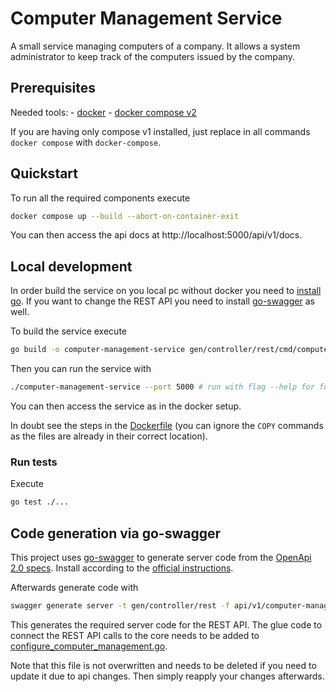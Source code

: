 # Computer Management Service

A small service managing computers of a company. It allows a system administrator to keep track of the computers issued by the company.

## Prerequisites

Needed tools:
    - [docker](https://docs.docker.com/engine/install/)
    - [docker compose v2](https://docs.docker.com/compose/install/)
    
If you are having only compose v1 installed, just replace in all commands `docker compose` with `docker-compose`.

## Quickstart

To run all the required components execute

```sh
docker compose up --build --abort-on-container-exit
```
You can then access the api docs at http://localhost:5000/api/v1/docs.

## Local development

In order build the service on you local pc without docker you need to [install go](https://go.dev/doc/install). If you want to change the REST API you need to install [go-swagger](#code-generation-via-go-swagger) as well.

To build the service execute

```sh
go build -o computer-management-service gen/controller/rest/cmd/computer-management-server/main.go
```

Then you can run the service with 
```sh
./computer-management-service --port 5000 # run with flag --help for further command line options
```

You can then access the service as in the docker setup.

In doubt see the steps in the [Dockerfile](Dockerfile) (you can ignore the `COPY` commands as the files are already in their correct location).

### Run tests

Execute 

```sh
go test ./...
```

## Code generation via go-swagger

This project uses [go-swagger](https://github.com/go-swagger/go-swagger) to generate server code from the [OpenApi 2.0 specs](api/v1/computer-management.yaml).  Install according to the [official instructions](https://goswagger.io/install.html).

Afterwards generate code with 

```sh
swagger generate server -t gen/controller/rest -f api/v1/computer-management.yaml
```

This generates the required server code for the REST API. The glue code to connect the REST API calls to the core needs to be added to [configure_computer_management.go](gen/controller/rest/restapi/configure_computer_management.go).

Note that this file is not overwritten and needs to be deleted if you need to update it due to api changes. Then simply reapply your changes afterwards.
